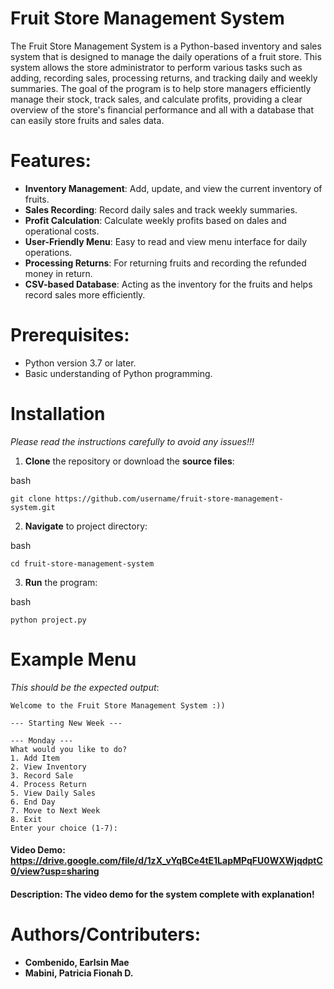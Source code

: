 # Fruit Store Management System

The Fruit Store Management System is a Python-based inventory and sales system that is designed to manage the daily operations of a fruit store. This system allows the store administrator to perform various tasks such as adding, recording sales, processing returns, and tracking daily and weekly summaries. The goal of the program is to help store managers efficiently manage their stock, track sales, and calculate profits, providing a clear overview of the store's financial performance and all with a database that can easily store fruits and sales data.

# Features:
 
 - **Inventory Management**: Add, update, and view the current inventory of fruits.
 - **Sales Recording**: Record daily sales and track weekly summaries.
 - **Profit Calculation**: Calculate weekly profits based on dales and operational costs.
 - **User-Friendly Menu**: Easy to read and view menu interface for daily operations.
 - **Processing Returns**: For returning fruits and recording the refunded money in return.
 - **CSV-based Database**: Acting as the inventory for the fruits and helps record sales more efficiently.

# Prerequisites:
 
 - Python version 3.7 or later.
 - Basic understanding of Python programming.

# Installation

*Please read the instructions carefully to avoid any issues!!!*

1. **Clone** the repository or download the **source files**:

bash
```
git clone https://github.com/username/fruit-store-management-system.git
```

2. **Navigate** to project directory:

bash
```
cd fruit-store-management-system
```

3. **Run** the program:

bash
```
python project.py
```

# Example Menu

*This should be the expected output*:

```
Welcome to the Fruit Store Management System :))

--- Starting New Week ---

--- Monday ---
What would you like to do?
1. Add Item
2. View Inventory
3. Record Sale
4. Process Return
5. View Daily Sales
6. End Day
7. Move to Next Week
8. Exit
Enter your choice (1-7):
```

#### Video Demo: https://drive.google.com/file/d/1zX_vYqBCe4tE1LapMPqFU0WXWjqdptC0/view?usp=sharing
#### Description: The video demo for the system complete with explanation!

# Authors/Contributers:

 - **Combenido, Earlsin Mae**
 - **Mabini, Patricia Fionah D.**
